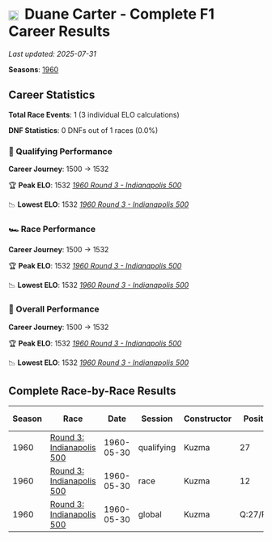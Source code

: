 # <img src="https://upload.wikimedia.org/wikipedia/commons/a/a4/Flag_of_the_United_States.svg" alt="United States" width="20" height="auto" style="vertical-align: middle; margin-right: 5px;" onerror="this.outerHTML='🇺🇸'; this.style.marginRight='5px';"/> Duane Carter - Complete F1 Career Results

*Last updated: 2025-07-31*

**Seasons**: [1960](../seasons/1960-season-report)

## Career Statistics

**Total Race Events**: 1 (3 individual ELO calculations)

**DNF Statistics**: 0 DNFs out of 1 races (0.0%)

### 🏁 Qualifying Performance
**Career Journey**: 1500 → 1532

🏆 **Peak ELO**: 1532
   *[1960 Round 3 - Indianapolis 500](../seasons/1960-season-report#round-3-indianapolis-500)*

📉 **Lowest ELO**: 1532
   *[1960 Round 3 - Indianapolis 500](../seasons/1960-season-report#round-3-indianapolis-500)*

### 🏎️ Race Performance
**Career Journey**: 1500 → 1532

🏆 **Peak ELO**: 1532
   *[1960 Round 3 - Indianapolis 500](../seasons/1960-season-report#round-3-indianapolis-500)*

📉 **Lowest ELO**: 1532
   *[1960 Round 3 - Indianapolis 500](../seasons/1960-season-report#round-3-indianapolis-500)*

### 🌟 Overall Performance
**Career Journey**: 1500 → 1532

🏆 **Peak ELO**: 1532
   *[1960 Round 3 - Indianapolis 500](../seasons/1960-season-report#round-3-indianapolis-500)*

📉 **Lowest ELO**: 1532
   *[1960 Round 3 - Indianapolis 500](../seasons/1960-season-report#round-3-indianapolis-500)*


## Complete Race-by-Race Results

| Season | Race | Date | Session | Constructor | Position | Starting ELO | ELO Change | Final ELO | Teammate |
|--------|------|------|---------|-------------|----------|--------------|------------|-----------|----------|
| 1960 | [Round 3: Indianapolis 500](../seasons/1960-season-report#round-3-indianapolis-500) | 1960-05-30 | qualifying | Kuzma | 27 | 1500 | +32 | 1532 | [<img src="https://upload.wikimedia.org/wikipedia/commons/a/a4/Flag_of_the_United_States.svg" alt="United States" width="20" height="auto" style="vertical-align: middle; margin-right: 5px;" onerror="this.outerHTML='🇺🇸'; this.style.marginRight='5px';"/> Bill Homeier](bill-homeier) |
| 1960 | [Round 3: Indianapolis 500](../seasons/1960-season-report#round-3-indianapolis-500) | 1960-05-30 | race | Kuzma | 12 | 1500 | +32 | 1532 | [<img src="https://upload.wikimedia.org/wikipedia/commons/a/a4/Flag_of_the_United_States.svg" alt="United States" width="20" height="auto" style="vertical-align: middle; margin-right: 5px;" onerror="this.outerHTML='🇺🇸'; this.style.marginRight='5px';"/> Bill Homeier](bill-homeier) |
| 1960 | [Round 3: Indianapolis 500](../seasons/1960-season-report#round-3-indianapolis-500) | 1960-05-30 | global | Kuzma | Q:27/R:12 | 1500 | +32 | 1532 | [<img src="https://upload.wikimedia.org/wikipedia/commons/a/a4/Flag_of_the_United_States.svg" alt="United States" width="20" height="auto" style="vertical-align: middle; margin-right: 5px;" onerror="this.outerHTML='🇺🇸'; this.style.marginRight='5px';"/> Bill Homeier](bill-homeier) |
